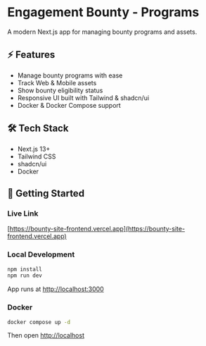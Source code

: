 # Engagement Bounty - Programs

A modern Next.js app for managing bounty programs and assets.

## ⚡ Features
- Manage bounty programs with ease  
- Track Web & Mobile assets  
- Show bounty eligibility status  
- Responsive UI built with Tailwind & shadcn/ui  
- Docker & Docker Compose support  

## 🛠 Tech Stack
- Next.js 13+  
- Tailwind CSS  
- shadcn/ui  
- Docker  

## 🚀 Getting Started

### Live Link

[https://bounty-site-frontend.vercel.app](https://bounty-site-frontend.vercel.app)

### Local Development
```bash
npm install
npm run dev
```
App runs at [http://localhost:3000](http://localhost:3000)

### Docker
```bash
docker compose up -d
```
Then open [http://localhost](http://localhost)
